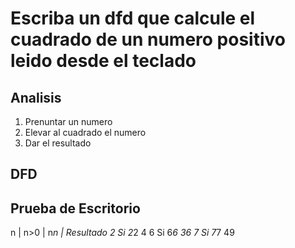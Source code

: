# Escriba un dfd que calcule el cuadrado de un numero positivo leido desde el teclado

## Analisis
1. Prenuntar un numero
2. Elevar al cuadrado el numero
3. Dar el resultado

## DFD

## Prueba de Escritorio
n | n>0 | n*n | Resultado
2   Si    2*2   4
6   Si    6*6   36
7   Si    7*7   49
